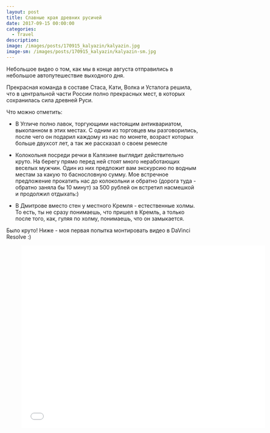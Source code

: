 ```yaml
---
layout: post
title: Славные края древних русичей
date: 2017-09-15 00:00:00
categories:
  - Travel
description:
image: /images/posts/170915_kalyazin/kalyazin.jpg
image-sm: /images/posts/170915_kalyazin/kalyazin-sm.jpg
---
```


Небольшое видео о том, как мы в конце августа отправились в небольшое автопутешествие выходного дня.

Прекрасная команда в составе Стаса, Кати, Волка и Усталога решила, что в центральной части России полно прекрасных мест, в которых сохранилась сила древней Руси. 

Что можно отметить:

* В Угличе полно лавок, торгующими настоящим антиквариатом, выкопанном в этих местах. С одним из торговцев мы разговорились, после чего он подарил каждому из нас по монете, возраст которых больше двухсот лет, а так же рассказал о своем ремесле

* Колокольня посреди речки в Калязине выглядит действительно круто. На берегу прямо перед ней стоят много неработающих веселых мужчин. Один из них предложит вам экскурсию по водным местам за какую то баснословную сумму. Мое встречное предложение прокатить нас до колокольни и обратно (дорога туда - обратно заняла бы 10 минут) за 500 рублей он встретил насмешкой и продолжил отдыхать:)

* В Дмитрове вместо стен у местного Кремля - естественные холмы. То есть, ты не сразу понимаешь, что пришел в Кремль, а только после того, как, гуляя по холму, понимаешь, что он замыкается.

Было круто! Ниже - моя первая попытка монтировать видео в DaVinci Resolve :)

<div class="video">
    <figure>
        <iframe width="640" height="480" src="//www.youtube.com/embed/sjqgm-hDGWw" frameborder="0" allowfullscreen></iframe>
    </figure>
</div>
